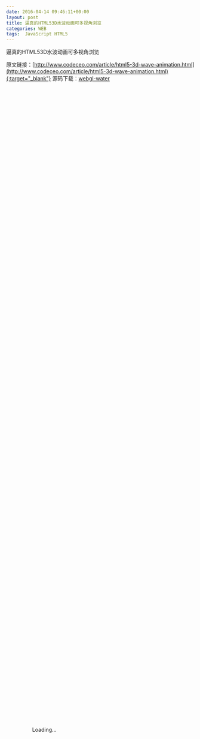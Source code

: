 ```yaml
---
date: 2016-04-14 09:46:11+00:00
layout: post
title: 逼真的HTML53D水波动画可多视角浏览
categories: WEB
tags:  JavaScript HTML5
---
```

逼真的HTML53D水波动画可多视角浏览

<html><head>
  <title>WebGL Water</title>
  <script src="/assets/webgl-water/OES_texture_float_linear-polyfill.js"></script>
  <script src="/assets/webgl-water/lightgl.js"></script>
  <script src="/assets/webgl-water/cubemap.js"></script>
  <script src="/assets/webgl-water/renderer.js"></script>
  <script src="/assets/webgl-water/water.js"></script>
  <script src="/assets/webgl-water/main.js"></script>
  <style type="text/css">
    img { display: none; }
    #loading { position: absolute; left: 0; top: 50%; right: 300px; text-align: center; margin-top: -8px; }
  </style>
</head><body>
<div style="text-align:center;clear:both">
<script src="/gg_bd_ad_720x90.js" type="text/javascript"></script>
<script src="/follow.js" type="text/javascript"></script>
</div>
  <div id="loading">Loading...</div>
  
  <img id="tiles" src="tiles.jpg">
  <img id="xneg" src="xneg.jpg">
  <img id="xpos" src="xpos.jpg">
  <img id="ypos" src="ypos.jpg">
  <img id="zneg" src="zneg.jpg">
  <img id="zpos" src="zpos.jpg">
  
</body></html>

原文链接：[http://www.codeceo.com/article/html5-3d-wave-animation.html](http://www.codeceo.com/article/html5-3d-wave-animation.html){:target="_blank"}
源码下载：[webgl-water](/assets/webgl-water.rar)

